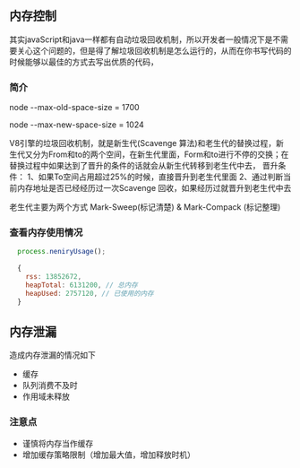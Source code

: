 ## 内存控制

其实javaScript和java一样都有自动垃圾回收机制，所以开发者一般情况下是不需要关心这个问题的，但是得了解垃圾回收机制是怎么运行的，从而在你书写代码的时候能够以最佳的方式去写出优质的代码，

### 简介

node --max-old-space-size = 1700

node --max-new-space-size = 1024

V8引擎的垃圾回收机制，就是新生代(Scavenge 算法)和老生代的替换过程，新生代又分为From和to的两个空间，在新生代里面，Form和to进行不停的交换；在替换过程中如果达到了晋升的条件的话就会从新生代转移到老生代中去，
晋升条件：
 1、如果To空间占用超过25%的时候，直接晋升到老生代里面
 2、通过判断当前内存地址是否已经经历过一次Scavenge 回收，如果经历过就晋升到老生代中去
 
 老生代主要为两个方式 Mark-Sweep(标记清楚) & Mark-Compack (标记整理)
 
### 查看内存使用情况
```javascript
  process.neniryUsage();
  
  {
    rss: 13852672,
    heapTotal: 6131200, // 总内存
    heapUsed: 2757120, // 已使用的内存
  }
```
## 内存泄漏

造成内存泄漏的情况如下
 -  缓存
 -  队列消费不及时
 -  作用域未释放

### 注意点
 - 谨慎将内存当作缓存
 - 增加缓存策略限制（增加最大值，增加释放时机）

